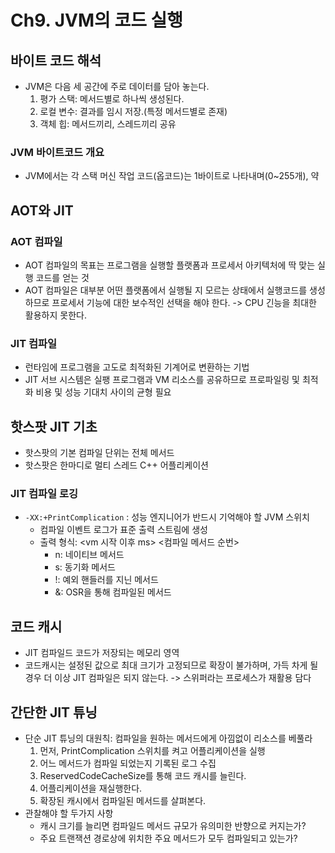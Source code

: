 # Ch9. JVM의 코드 실행

## 바이트 코드 해석
- JVM은 다음 세 공간에 주로 데이터를 담아 놓는다.
  1. 평가 스택: 메서드별로 하나씩 생성된다.
  2. 로컬 변수: 결과를 임시 저장.(특정 메서드별로 존재)
  3. 객체 힙: 메서드끼리, 스레드끼리 공유 

### JVM 바이트코드 개요
- JVM에서는 각 스택 머신 작업 코드(옵코드)는 1바이트로 나타내며(0~255개), 약  

## AOT와 JIT
### AOT 컴파일
- AOT 컴파일의 목표는 프로그램을 실행할 플랫폼과 프로세서 아키텍처에 딱 맞는 실행 코드를 얻는 것
- AOT 컴파일은 대부분 어떤 플랫폼에서 실행될 지 모르는 상태에서 실행코드를 생성하므로 프로세서 기능에 대한 보수적인 선택을 해야 한다. -> CPU 긴능을 최대한 활용하지 못한다.

### JIT 컴파일
- 런타임에 프로그램을 고도로 최적화된 기계어로 변환하는 기법
- JIT 서브 시스템은 실팽 프로그램과 VM 리소스를 공유하므로 프로파일링 및 최적화 비용 및 성능 기대치 사이의 균형 필요

## 핫스팟 JIT 기초
- 핫스팟의 기본 컴파일 단위는 전체 메서드
- 핫스팟은 한마디로 멀티 스레드 C++ 어플리케이션

### JIT 컴파일 로깅
- `-XX:+PrintComplication` : 성능 엔지니어가 반드시 기억해야 할 JVM 스위치
  - 컴파일 이벤트 로그가 표준 출력 스트림에 생성
  - 출력 형식: <vm 시작 이후 ms> <컴파일 메서드 순번>
    - n: 네이티브 메서드
    - s: 동기화 메서드
    - !: 예외 핸들러를 지닌 메서드
    - &: OSR을 통해 컴파일된 메서드
  
## 코드 캐시
- JIT 컴파일드 코드가 저장되는 메모리 영역
- 코드캐시는 설정된 값으로 최대 크기가 고정되므로 확장이 불가하며, 가득 차게 될 경우 더 이상 JIT 컴파일은 되지 않는다. -> 스위퍼라는 프로세스가 재활용 담다 

## 간단한 JIT 튜닝
- 단순 JIT 튜닝의 대원칙: 컴파일을 원하는 메서드에게 아낌없이 리소스를 베풀라
  1. 먼저, PrintComplication 스위치를 켜고 어플리케이션을 실행
  2. 어느 메서드가 컴파일 되었는지 기록된 로그 수집
  3. ReservedCodeCacheSize를 통해 코드 캐시를 늘린다.
  4. 어플리케이션을 재실행한다.
  5. 확장된 캐시에서 컴파일된 메서드를 살펴본다.
- 관찰해야 할 두가지 사항
  - 캐시 크기를 늘리면 컴파일드 메서드 규모가 유의미한 반향으로 커지는가?
  - 주요 트랜잭션 경로상에 위치한 주요 메서드가 모두 컴파일되고 있는가?
